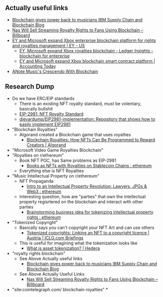 ## Actually useful links

* [Blockchain gives power back to musicians IBM Supply Chain and Blockchain Blog](https://www.ibm.com/blogs/blockchain/2020/07/blockchain-gives-power-back-to-musicians/)
* [Nas Will Sell Streaming Royalty Rights to Fans Using Blockchain – Billboard](https://www.billboard.com/pro/nas-selling-streaming-royalty-rights-blockchain/)
* [EY and Microsoft expand Xbox enterprise blockchain platform for rights and royalties management | EY - US](https://www.ey.com/en_us/news/2020/12/ey-and-microsoft-expand-xbox-enterprise-blockchain-platform-for-rights-and-royalties-management)
	* [EY, Microsoft expand Xbox royalties blockchain - Ledger Insights - blockchain for enterprise](https://www.ledgerinsights.com/ey-microsoft-expand-xbox-royalties-management-blockchain/)
	* [EY and Microsoft expand Xbox blockchain smart contract platform | Accounting Today](https://www.accountingtoday.com/news/ey-and-microsoft-expand-xbox-blockchain-smart-contract-platform)
* [ANote Music's Crescendo With Blockchain](https://blog.anotemusic.com/anote-musics-crescendo-with-blockchain?hsLang=en)

## Research Dump
* Do we have ERC/EIP standards
	* There is an existing NFT royalty standard, must be volentary, basically bullshit
	* [EIP-2981: NFT Royalty Standard](https://eips.ethereum.org/EIPS/eip-2981)
	* [dievardump/EIP2981-implementation: Repository that shows how to easily implement EIP2981](https://github.com/dievardump/EIP2981-implementation)
* "Blockchain Royalties"
	* Algorand created a Blockchain game that uses royalties
		* [Blockchain Royalties: How NFTs Can Be Programmed to Reward Creators | Algorand](https://www.algorand.com/resources/blog/blockchain-royalties-how-nfts-can-be-programmed)
* "Microsoft Video Game Royalties Blockchain"
* "Royalties on r/ethereum"
	* Book NFT POC, has Same problems as EIP-2981
		* [Books as NFTs with Royalties on Stablecoin Chains : ethereum](https://old.reddit.com/r/ethereum/comments/x6bq44/books_as_nfts_with_royalties_on_stablecoin_chains/)
	* Everything else is NFT Royalties
* "Music Intellectual Property on r/ethereum"
	* NFT Propaganda
		* [Intro to an Intellectual Property Revolution: Lawyers, JPGs & Web3 : ethereum](https://old.reddit.com/r/ethereum/comments/uzmf89/intro_to_an_intellectual_property_revolution/)
	 * Interesting question, how are "parties" that own the intellectual property regisrtered on the blockchain and interact with other parties
		* [Brainstorming business idea for tokenizing intellectual property rights : ethereum](https://old.reddit.com/r/ethereum/comments/2xmoaj/brainstorming_business_idea_for_tokenizing/)
* "Tokenized Copyright"
	* Basically says you can't copyright your NFT Art and can use others
		* [Tokenized copyrights: Linking an NFT to a copyright licence | Austria | ICLG.com Briefings](https://iclg.com/briefing/16380-tokenized-copyrights-linking-an-nft-to-a-copyright-licence)
	* This is useful for imagining what the tokenization looks like
		* [What is asset tokenization? | Hedera](https://hedera.com/learning/tokens/what-is-asset-tokenization)
* "royalty rights blockchain"
	* See Above Actually useful links
		* [Blockchain gives power back to musicians IBM Supply Chain and Blockchain Blog](https://www.ibm.com/blogs/blockchain/2020/07/blockchain-gives-power-back-to-musicians/) 
	* See Above Actually Useful Links
		* [Nas Will Sell Streaming Royalty Rights to Fans Using Blockchain – Billboard](https://www.billboard.com/pro/nas-selling-streaming-royalty-rights-blockchain/)
* "site:cointelegraph.com/ blockchain royalties"
	* 